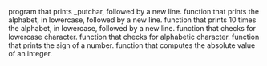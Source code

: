 program that prints _putchar, followed by a new line.
function that prints the alphabet, in lowercase, followed by a new line.
function that prints 10 times the alphabet, in lowercase, followed by a new line.
function that checks for lowercase character.
function that checks for alphabetic character.
function that prints the sign of a number.
function that computes the absolute value of an integer.
